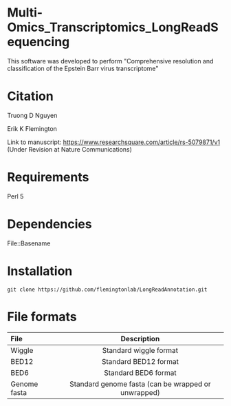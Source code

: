 # Multi-Omics_Transcriptomics_LongReadSequencing

This software was developed to perform "Comprehensive resolution and classification of the Epstein Barr virus transcriptome"

# Citation

Truong D Nguyen

Erik K Flemington

Link to manuscript: https://www.researchsquare.com/article/rs-5079871/v1 (Under Revision at Nature Communications)

# Requirements
Perl 5

# Dependencies
File::Basename

# Installation
```
git clone https://github.com/flemingtonlab/LongReadAnnotation.git
```

# File formats

| File    | Description     |
|:---------------|:---------------:|
|Wiggle  | Standard wiggle format |
| BED12 | Standard BED12 format  |
| BED6 | Standard BED6 format  |
| Genome fasta | Standard genome fasta (can be wrapped or unwrapped)|
